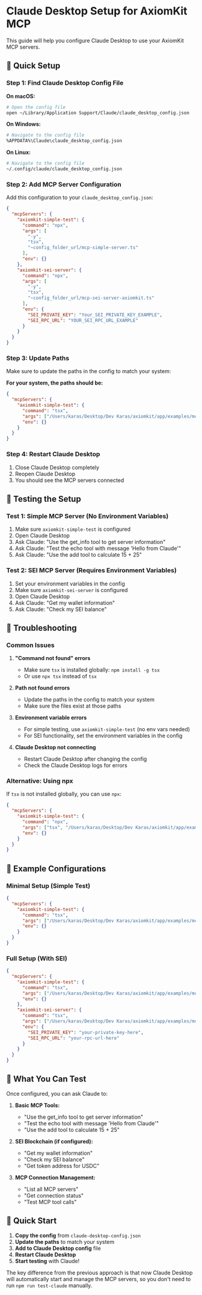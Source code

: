 # Claude Desktop Setup for AxiomKit MCP

This guide will help you configure Claude Desktop to use your AxiomKit MCP servers.

## 🚀 Quick Setup

### Step 1: Find Claude Desktop Config File

**On macOS:**
```bash
# Open the config file
open ~/Library/Application Support/Claude/claude_desktop_config.json
```

**On Windows:**
```bash
# Navigate to the config file
%APPDATA%\Claude\claude_desktop_config.json
```

**On Linux:**
```bash
# Navigate to the config file
~/.config/claude/claude_desktop_config.json
```

### Step 2: Add MCP Server Configuration

Add this configuration to your `claude_desktop_config.json`:

```json
{
  "mcpServers": {
    "axiomkit-simple-test": {
      "command": "npx",
      "args": [
        "-y",
        "tsx",
        "~config_folder_url/mcp-simple-server.ts"
      ],
      "env": {}
    },
    "axiomkit-sei-server": {
      "command": "npx",
      "args": [
        "-y",
        "tsx",
        "~config_folder_url/mcp-sei-server-axiomkit.ts"
      ],
      "env": {
        "SEI_PRIVATE_KEY": "Your_SEI_PRIVATE_KEY_EXAMPLE",
        "SEI_RPC_URL": "YOUR_SEI_RPC_URL_EXAMPLE"
      }
    }
  }
}
```

### Step 3: Update Paths

Make sure to update the paths in the config to match your system:

**For your system, the paths should be:**
```json
{
  "mcpServers": {
    "axiomkit-simple-test": {
      "command": "tsx",
      "args": ["/Users/karas/Desktop/Dev Karas/axiomkit/app/examples/mcp/mcp-simple-server.ts"],
      "env": {}
    }
  }
}
```

### Step 4: Restart Claude Desktop

1. Close Claude Desktop completely
2. Reopen Claude Desktop
3. You should see the MCP servers connected

## 🧪 Testing the Setup

### Test 1: Simple MCP Server (No Environment Variables)
1. Make sure `axiomkit-simple-test` is configured
2. Open Claude Desktop
3. Ask Claude: "Use the get_info tool to get server information"
4. Ask Claude: "Test the echo tool with message 'Hello from Claude'"
5. Ask Claude: "Use the add tool to calculate 15 + 25"

### Test 2: SEI MCP Server (Requires Environment Variables)
1. Set your environment variables in the config
2. Make sure `axiomkit-sei-server` is configured
3. Open Claude Desktop
4. Ask Claude: "Get my wallet information"
5. Ask Claude: "Check my SEI balance"

## 🔧 Troubleshooting

### Common Issues

1. **"Command not found" errors**
   - Make sure `tsx` is installed globally: `npm install -g tsx`
   - Or use `npx tsx` instead of `tsx`

2. **Path not found errors**
   - Update the paths in the config to match your system
   - Make sure the files exist at those paths

3. **Environment variable errors**
   - For simple testing, use `axiomkit-simple-test` (no env vars needed)
   - For SEI functionality, set the environment variables in the config

4. **Claude Desktop not connecting**
   - Restart Claude Desktop after changing the config
   - Check the Claude Desktop logs for errors

### Alternative: Using npx

If `tsx` is not installed globally, you can use `npx`:

```json
{
  "mcpServers": {
    "axiomkit-simple-test": {
      "command": "npx",
      "args": ["tsx", "/Users/karas/Desktop/Dev Karas/axiomkit/app/examples/mcp/mcp-simple-server.ts"],
      "env": {}
    }
  }
}
```

## 📝 Example Configurations

### Minimal Setup (Simple Test)
```json
{
  "mcpServers": {
    "axiomkit-simple-test": {
      "command": "tsx",
      "args": ["/Users/karas/Desktop/Dev Karas/axiomkit/app/examples/mcp/mcp-simple-server.ts"],
      "env": {}
    }
  }
}
```

### Full Setup (With SEI)
```json
{
  "mcpServers": {
    "axiomkit-simple-test": {
      "command": "tsx",
      "args": ["/Users/karas/Desktop/Dev Karas/axiomkit/app/examples/mcp/mcp-simple-server.ts"],
      "env": {}
    },
    "axiomkit-sei-server": {
      "command": "tsx", 
      "args": ["/Users/karas/Desktop/Dev Karas/axiomkit/app/examples/mcp/mcp-sei-server-axiomkit.ts"],
      "env": {
        "SEI_PRIVATE_KEY": "your-private-key-here",
        "SEI_RPC_URL": "your-rpc-url-here"
      }
    }
  }
}
```

## 🎯 What You Can Test

Once configured, you can ask Claude to:

1. **Basic MCP Tools:**
   - "Use the get_info tool to get server information"
   - "Test the echo tool with message 'Hello from Claude'"
   - "Use the add tool to calculate 15 + 25"

2. **SEI Blockchain (if configured):**
   - "Get my wallet information"
   - "Check my SEI balance"
   - "Get token address for USDC"

3. **MCP Connection Management:**
   - "List all MCP servers"
   - "Get connection status"
   - "Test MCP tool calls"

## 🚀 Quick Start

1. **Copy the config** from `claude-desktop-config.json`
2. **Update the paths** to match your system
3. **Add to Claude Desktop config** file
4. **Restart Claude Desktop**
5. **Start testing** with Claude!

The key difference from the previous approach is that now Claude Desktop will automatically start and manage the MCP servers, so you don't need to run `npm run test-claude` manually.

